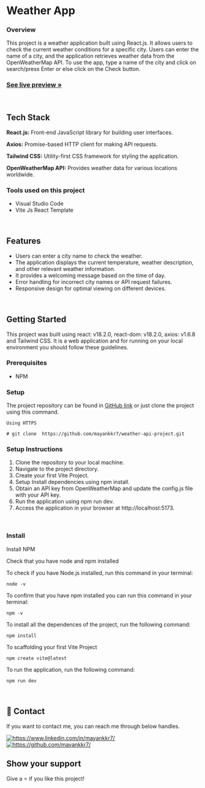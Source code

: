 # Weather App

### Overview

This project is a weather application built using React.js. It allows users to check the current weather conditions for a specific city. Users can enter the name of a city, and the application retrieves weather data from the OpenWeatherMap API. To use the app, type a name of the city and click on search/press Enter or else click on the Check button.


 <h3><a href="https://weather-app-mayankkr7.netlify.app/"><strong>See live preview »</strong></a></h3>

<br />

## Tech Stack

**React.js:** Front-end JavaScript library for building user interfaces.

**Axios:** Promise-based HTTP client for making API requests.

**Tailwind CSS:** Utility-first CSS framework for styling the application.

**OpenWeatherMap API:** Provides weather data for various locations worldwide.

### Tools used on this project

- Visual Studio Code
- Vite Js React Template

<br />

## Features

- Users can enter a city name to check the weather.
- The application displays the current temperature, weather description, and other relevant weather information.
- It provides a welcoming message based on the time of day.
- Error handling for incorrect city names or API request failures.
- Responsive design for optimal viewing on different devices.

<br />

## Getting Started
This project was built using react: v18.2.0, react-dom: v18.2.0, axios: v1.6.8 and Tailwind CSS. It is a web application and for running on your local environment you should follow these guidelines.

### Prerequisites

- NPM 

### Setup


The project repository can be found in [GitHub link](https://github.com/mayankkr7/weather-api-project.git) or just clone the project using this command.

```
Using HTTPS

# git clone  https://github.com/mayankkr7/weather-api-project.git
```

### Setup Instructions
1. Clone the repository to your local machine.
2. Navigate to the project directory.
3. Create your first Vite Project.
4. Setup Install dependencies using npm install.
5. Obtain an API key from OpenWeatherMap and update the config.js file with your API key.
6. Run the application using npm run dev.
7. Access the application in your browser at http://localhost:5173.

<br />

### Install

Install NPM

Check that you have node and npm installed

To check if you have Node.js installed, run this command in your terminal:

```
node -v
```

To confirm that you have npm installed you can run this command in your terminal:

```
npm -v
```

To install all the dependences of the project, run the following command:

```
npm install
```

To scaffolding your first Vite Project

```
npm create vite@latest
```

To run the application, run the following command:

```
npm run dev
```


<br />

## 🔗 Contact
If you want to contact me, you can reach me through below handles.

<a href="https://www.linkedin.com/in/mayankkr7/">
        <img align="center" src="https://img.shields.io/badge/LinkedIn-0077B5?style=for-the-badge&logo=linkedin&logoColor=white" alt="https://www.linkedin.com/in/mayankkr7/" />
</a>

<a href="https://github.com/mayankkr7/">
        <img align="center" src="https://img.shields.io/badge/mayank_kumar-20242A?style=for-the-badge&logo=Github&logoColor=white" alt="https://github.com/mayankkr7/" />
</a>


## Show your support

Give a ⭐️ if you like this project!
